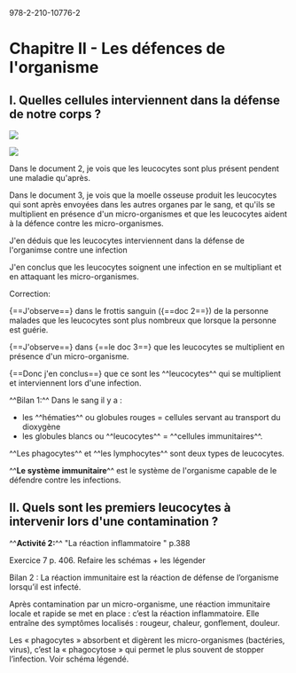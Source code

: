 978-2-210-10776-2
# Chapitre II - Les défences de l'organisme
## I. Quelles cellules interviennent dans la défense de notre corps ?

![](../assets/scans/2024-sept-13-1.png)

![](../assets/scans/2024-sept-13-2.png)

Dans le document 2, je vois que les leucocytes sont plus présent pendent une maladie qu'après. 

Dans le document 3, je vois que la moelle osseuse produit les leucocytes qui sont après envoyées dans les autres organes par le sang, et qu'ils se multiplient en présence d'un micro-organismes et que les leucocytes aident à la défence contre les micro-organismes.

J'en déduis que les leucocytes interviennent dans la défense de l'organimse contre une infection

J'en conclus que les leucocytes soignent une infection en se multipliant et en attaquant les micro-organismes.

Correction: 

{==J'observe==} dans le frottis sanguin ({==doc 2==}) de la personne malades que les leucocytes sont plus nombreux que lorsque la personne est guérie.

{==J'observe==} dans {==le doc 3==} que les leucocytes se multiplient en présence d'un micro-organisme.

{==Donc j'en conclus==} que ce sont les ^^leucocytes^^ qui se multiplient et interviennent lors d'une infection.

^^Bilan 1:^^ 
Dans le sang il y a :
- les ^^hématies^^ ou globules rouges = cellules servant au transport du dioxygène
- les globules blancs ou ^^leucocytes^^ = ^^cellules immunitaires^^.

^^Les phagocytes^^ et ^^les lymphocytes^^ sont deux types de leucocytes.

^^**Le système immunitaire**^^ est le système de l'organisme capable de le défendre contre les infections.

## II. Quels sont les premiers leucocytes à intervenir lors d'une contamination ?

^^**Activité 2:**^^ "La réaction inflammatoire " p.388

Exercice 7 p. 406. Refaire les schémas + les légender


Bilan 2 : La réaction immunitaire est la réaction de défense de l’organisme lorsqu’il est infecté.

Après contamination par un micro-organisme, une réaction immunitaire locale et rapide se met en place : c’est la réaction inflammatoire. Elle entraîne des symptômes localisés : rougeur, chaleur, gonflement, douleur.

Les « phagocytes » absorbent et digèrent les micro-organismes (bactéries, virus), c’est la «&nbsp;phagocytose » qui permet le plus souvent de stopper l’infection. Voir schéma légendé.


